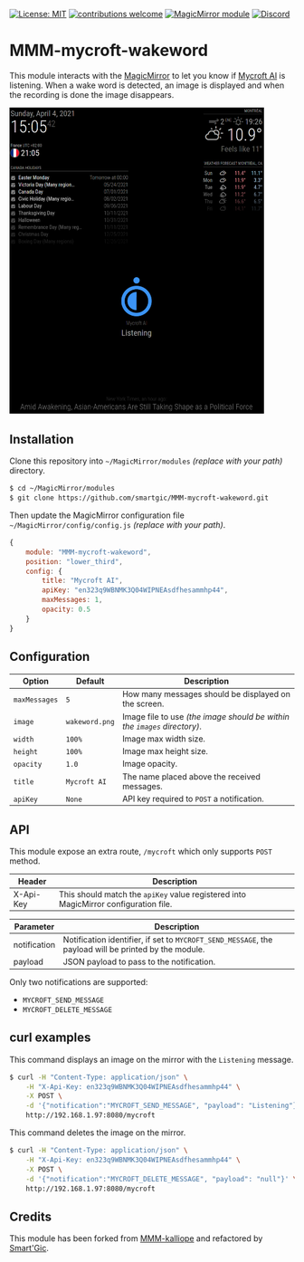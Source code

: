 
[![License: MIT](https://img.shields.io/badge/License-MIT-yellow.svg)](https://opensource.org/licenses/MIT) [![contributions welcome](https://img.shields.io/badge/contributions-welcome-pink.svg?style=flat)](https://github.com/smartgic/MMM-mycroft-wakewordpulls) [![MagicMirror module](https://img.shields.io/badge/MagicMirror-module-blue)](https://magicmirror.builders/) [![Discord](https://img.shields.io/discord/809074036733902888)](https://discord.gg/Vu7Wmd9j) 

# MMM-mycroft-wakeword

This module interacts with the [MagicMirror](https://magicmirror.builders/) to let you know if [Mycroft AI](https://mycroft.ai/) is listening. When a wake word is detected, an image is displayed and when the recording is done the image disappears.

<img src='docs/screenshot.png' width='450'/>

## Installation

Clone this repository into `~/MagicMirror/modules` *(replace with your path)* directory.

```bash
$ cd ~/MagicMirror/modules
$ git clone https://github.com/smartgic/MMM-mycroft-wakeword.git
```

Then update the MagicMirror configuration file `~/MagicMirror/config/config.js` *(replace with your path)*.

```js
{
    module: "MMM-mycroft-wakeword",
    position: "lower_third",
    config: {
        title: "Mycroft AI",
        apiKey: "en323q9WBNMK3Q04WIPNEAsdfhesammhp44",
        maxMessages: 1,
        opacity: 0.5
    }
}
```

## Configuration

| Option       | Default        | Description                                                                       |
|--------------|----------------|-----------------------------------------------------------------------------------|
| `maxMessages`| `5`            | How many messages should be displayed on the screen.                              |
| `image`      | `wakeword.png` | Image file to use *(the image should be within the `images` directory)*.          |
| `width`      | `100%`         | Image max width size.                                                             |
| `height`     | `100%`         | Image max height size.                                                            |
| `opacity`    | `1.0`          | Image opacity.                                                                    |
| `title`      | `Mycroft AI`   | The name placed above the received messages.                                      |
| `apiKey`     | `None`         | API key required to `POST` a notification.                                        |

## API

This module expose an extra route, `/mycroft` which only supports `POST` method.

| Header    | Description                                                                          |
|-----------|--------------------------------------------------------------------------------------|
| X-Api-Key | This should match the `apiKey` value registered into MagicMirror configuration file. |

| Parameter    | Description                                                                                           |
|--------------|-------------------------------------------------------------------------------------------------------|
| notification | Notification identifier, if set to `MYCROFT_SEND_MESSAGE`, the payload will be printed by the module. |
| payload      | JSON payload to pass to the notification.                                                             |

Only two notifications are supported:
- `MYCROFT_SEND_MESSAGE`
- `MYCROFT_DELETE_MESSAGE`

## curl examples

This command displays an image on the mirror with the `Listening` message.

```bash
$ curl -H "Content-Type: application/json" \
    -H "X-Api-Key: en323q9WBNMK3Q04WIPNEAsdfhesammhp44" \
    -X POST \
    -d '{"notification":"MYCROFT_SEND_MESSAGE", "payload": "Listening"}' \
    http://192.168.1.97:8080/mycroft
```

This command deletes the image on the mirror.

```bash
$ curl -H "Content-Type: application/json" \
    -H "X-Api-Key: en323q9WBNMK3Q04WIPNEAsdfhesammhp44" \
    -X POST \
    -d '{"notification":"MYCROFT_DELETE_MESSAGE", "payload": "null"}' \
    http://192.168.1.97:8080/mycroft
```

## Credits

This module has been forked from [MMM-kalliope](https://github.com/kalliope-project/MMM-kalliope) and refactored by [Smart'Gic](https://smartgic.io).
